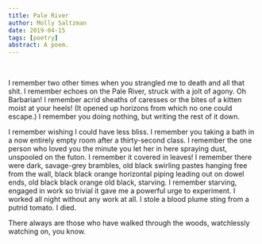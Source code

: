 ```yaml
---
title: Pale River
author: Molly Saltzman
date: 2019-04-15
tags: [poetry]
abstract: A poem.
---
```


<br>

I remember two other times when you strangled me to death and all that shit. I
remember echoes on the Pale River, struck with a jolt of agony. Oh Barbarian! I
remember acrid sheaths of caresses or the bites of a kitten moist at your heels!
(It opened up horizons from which no one could escape.) I remember you doing
nothing, but writing the rest of it down.


I remember wishing I could have less bliss. I remember you taking a bath in a
now entirely empty room after a thirty-second class. I remember the one person
who loved you the minute you let her in here spraying dust, unspooled on the
futon. I remember it covered in leaves! I remember there were dark, savage-grey
brambles, old black swirling pastes hanging free from the wall, black black
orange horizontal piping leading out on dowel ends, old black black orange old
black, starving. I remember starving, engaged in work so trivial it gave me a
powerful urge to experiment. I worked all night without any work at all. I stole
a blood plume sting from a putrid tomato. I died.

There always are those who have walked through the woods, watchlessly watching
on, you know.

<br> 

<br>

